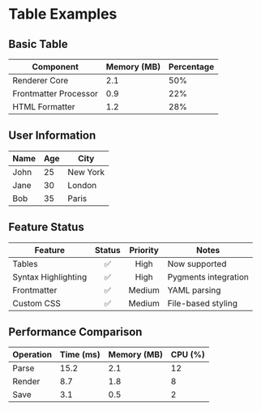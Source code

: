 # Table Examples

## Basic Table

| Component | Memory (MB) | Percentage |
|-----------|-------------|------------|
| Renderer Core | 2.1 | 50% |
| Frontmatter Processor | 0.9 | 22% |
| HTML Formatter | 1.2 | 28% |

## User Information

| Name | Age | City |
|------|-----|------|
| John | 25 | New York |
| Jane | 30 | London |
| Bob | 35 | Paris |

## Feature Status

| Feature | Status | Priority | Notes |
|---------|:------:|:--------:|-------|
| Tables | ✅ | High | Now supported |
| Syntax Highlighting | ✅ | High | Pygments integration |
| Frontmatter | ✅ | Medium | YAML parsing |
| Custom CSS | ✅ | Medium | File-based styling |

## Performance Comparison

| Operation | Time (ms) | Memory (MB) | CPU (%) |
|-----------|-----------|-------------|---------|
| Parse | 15.2 | 2.1 | 12 |
| Render | 8.7 | 1.8 | 8 |
| Save | 3.1 | 0.5 | 2 | 